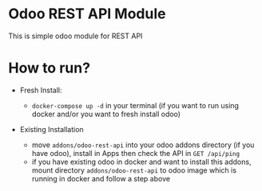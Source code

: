 # Odoo REST API Module
This is simple odoo module for REST API

# How to run?
- Fresh Install:
  - `docker-compose up -d` in your terminal (if you want to run using docker and/or you want to fresh install odoo)

- Existing Installation
  - move `addons/odoo-rest-api` into your odoo addons directory (if you have odoo), install in Apps then check the API in `GET /api/ping`
  - if you have existing odoo in docker and want to install this addons, mount directory `addons/odoo-rest-api` to odoo image which is running in docker and follow a step above
